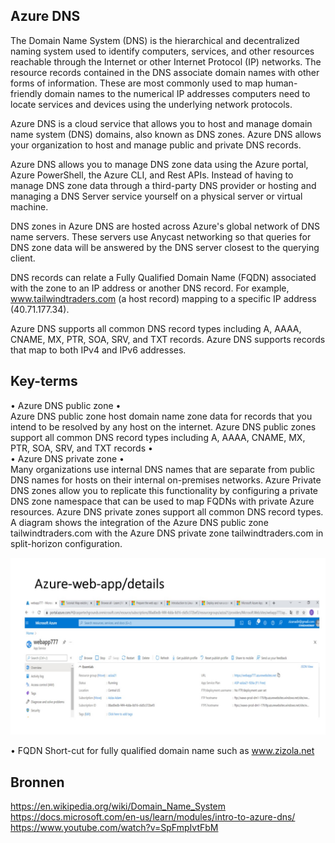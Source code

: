 ## Azure DNS 
	

The Domain Name System (DNS) is the hierarchical and decentralized naming system used to identify computers, services, and other resources reachable through the Internet or other Internet Protocol (IP) networks. The resource records contained in the DNS associate domain names with other forms of information. These are most commonly used to map human-friendly domain names to the numerical IP addresses computers need to locate services and devices using the underlying network protocols.

Azure DNS is a cloud service that allows you to host and manage domain name system (DNS) domains, also known as DNS zones. Azure DNS allows your organization to host and manage public and private DNS records. 

Azure DNS allows you to manage DNS zone data using the Azure portal, Azure PowerShell, the Azure CLI, and Rest APIs. Instead of having to manage DNS zone data through a third-party DNS provider or hosting and managing a DNS Server service yourself on a physical server or virtual machine.

DNS zones in Azure DNS are hosted across Azure's global network of DNS name servers. These servers use Anycast networking so that queries for DNS zone data will be answered by the DNS server closest to the querying client.

DNS records can relate a Fully Qualified Domain Name (FQDN) associated with the zone to an IP address or another DNS record. For example, www.tailwindtraders.com (a host record) mapping to a specific IP address (40.71.177.34).

Azure DNS supports all common DNS record types including A, AAAA, CNAME, MX, PTR, SOA, SRV, and TXT records. Azure DNS supports records that map to both IPv4 and IPv6 addresses.



## Key-terms

•	Azure DNS public zone
•	
Azure DNS public zone host domain name zone data for records that you intend to be resolved by any host on the internet. Azure DNS public zones support all common DNS record types including A, AAAA, CNAME, MX, PTR, SOA, SRV, and TXT records
•	
•	Azure DNS private zone
•	
Many organizations use internal DNS names that are separate from public DNS names for hosts on their internal on-premises networks. Azure Private DNS zones allow you to replicate this functionality by configuring a private DNS zone namespace that can be used to map FQDNs with private Azure resources.	Azure DNS private zones support all common DNS record types.
A diagram shows the integration of the Azure DNS public zone tailwindtraders.com with the Azure DNS private zone tailwindtraders.com in split-horizon configuration.

![Azure-DNS]( https://github.com/techgrounds/cloud-6-repo-AzizaAdam/blob/main/00_includes/AZ18/Azure%20web%20app%20details.jpg)


•	FQDN
Short-cut for fully qualified domain name such as www.zizola.net		
				
## Bronnen
	
https://en.wikipedia.org/wiki/Domain_Name_System
https://docs.microsoft.com/en-us/learn/modules/intro-to-azure-dns/
https://www.youtube.com/watch?v=SpFmpIvtFbM



